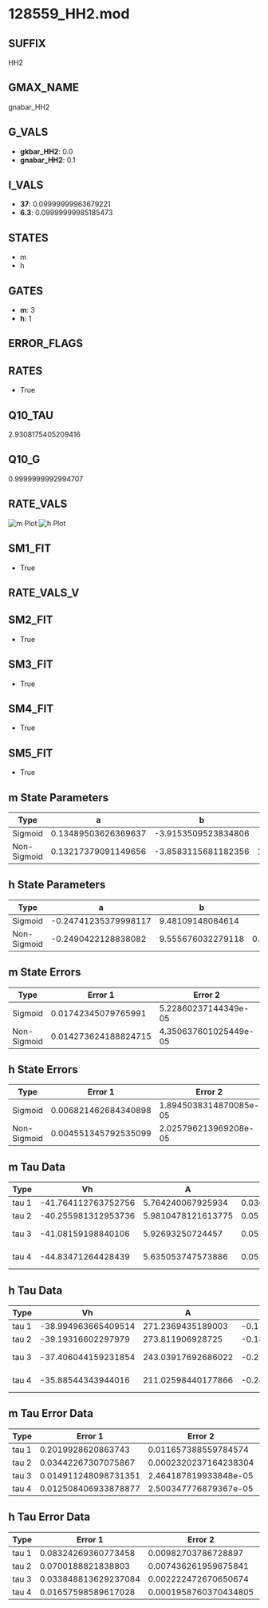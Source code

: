 # 128559_HH2.mod

## SUFFIX

HH2

## GMAX_NAME

gnabar_HH2

## G_VALS

- **gkbar_HH2**: 0.0
- **gnabar_HH2**: 0.1

## I_VALS

- **37**: 0.09999999963679221
- **6.3**: 0.09999999985185473

## STATES

- m
- h

## GATES

- **m**: 3
- **h**: 1

## ERROR_FLAGS


## RATES

- True

## Q10_TAU

2.9308175405209416

## Q10_G

0.9999999992994707

## RATE_VALS

![m Plot](/Users/pbozelos/Dropbox/icg-Chai-Panos/supermodels/output_markdown_files/Na/128559_HH2.mod/images/m.png)
![h Plot](/Users/pbozelos/Dropbox/icg-Chai-Panos/supermodels/output_markdown_files/Na/128559_HH2.mod/images/h.png)

## SM1_FIT

- True

## RATE_VALS_V

## SM2_FIT

- True

## SM3_FIT

- True

## SM4_FIT

- True

## SM5_FIT

- True

## m State Parameters

| Type | a | b | c | d |
| --- | --- | --- | --- | --- |
| Sigmoid | 0.13489503626369637 | -3.9153509523834806 |
| Non-Sigmoid | 0.13217379091149656 | -3.8583115681182356 | 1.0094747253701541 | -0.008523528378521458 |

## h State Parameters

| Type | a | b | c | d |
| --- | --- | --- | --- | --- |
| Sigmoid | -0.24741235379998117 | 9.48109148084614 |
| Non-Sigmoid | -0.2490422128838082 | 9.555676032279118 | 0.9972702939064734 | 0.0033648099448300734 |

## m State Errors

| Type | Error 1 | Error 2 | Error 3 |
| --- | --- | --- | --- |
| Sigmoid | 0.01742345079765991 | 5.22860237144349e-05 | 0.011409669464522269 |
| Non-Sigmoid | 0.014273624188824715 | 4.350637601025449e-05 | 0.009347019482338863 |

## h State Errors

| Type | Error 1 | Error 2 | Error 3 |
| --- | --- | --- | --- |
| Sigmoid | 0.006821462684340898 | 1.8945038314870085e-05 | 0.005014714207803011 |
| Non-Sigmoid | 0.004551345792535099 | 2.025796213969208e-05 | 0.0033458657573314106 |

## m Tau Data

| Type | Vh | A | b1 | b2 | c1 | c2 | d1 | d2 | e1 | e2 |
| --- | --- | --- | --- | --- | --- | --- | --- | --- | --- | --- |
| tau 1 | -41.764112763752756 | 5.764240067925934 | 0.03610271326809061 | 0.022652279427422473 |
| tau 2 | -40.255981312953736 | 5.9810478121613775 | 0.051464737378761366 | 0.00041101288988842596 | 0.03213162159544822 | -0.00011593886761746903 |
| tau 3 | -41.08159198840106 | 5.92693250724457 | 0.057677023333474624 | 0.0007246331858796147 | 3.811813440394504e-06 | 0.03394456883328739 | -0.00017893521319574453 | 3.8858021720681013e-07 |
| tau 4 | -44.83471264428439 | 5.635053747573886 | 0.05554759292247326 | 0.0006631912241016697 | 4.701456812431705e-07 | -4.4127422061389346e-08 | 0.02364807795031053 | 7.293956594465476e-05 | -1.8807442768312459e-06 | 6.913843261751866e-09 |

## h Tau Data

| Type | Vh | A | b1 | b2 | c1 | c2 | d1 | d2 | e1 | e2 |
| --- | --- | --- | --- | --- | --- | --- | --- | --- | --- | --- |
| tau 1 | -38.994963665409514 | 271.2369435189003 | -0.17234562842873077 | -0.058019884627950276 |
| tau 2 | -39.19316602297979 | 273.811906928725 | -0.18081075653811474 | 0.0011172311458313986 | -0.06282272376591305 | -0.00013867224369912309 |
| tau 3 | -37.406044159231854 | 243.03917692686022 | -0.2208050031498987 | 0.0037451571971551622 | -1.883830449857799e-05 | -0.04465442909102816 | 0.00026327554338548737 | 1.8734552150143335e-06 |
| tau 4 | -35.88544343944016 | 211.02598440177866 | -0.24419107084466388 | 0.005632549270001782 | -4.9746088293521956e-05 | 1.4822416363322844e-07 | -0.022434608226840683 | 0.0008472725372971253 | 3.029707898155609e-06 | -6.624570962958927e-08 |

## m Tau Error Data

| Type | Error 1 | Error 2 | Error 3 |
| --- | --- | --- | --- |
| tau 1 | 0.2019928620863743 | 0.011657388559784574 | 0.06686414987874781 |
| tau 2 | 0.03442267307075867 | 0.0002320237164238304 | 0.011394673790235899 |
| tau 3 | 0.014911248098731351 | 2.464187819933848e-05 | 0.004935956238525035 |
| tau 4 | 0.012508406933878877 | 2.500347776879367e-05 | 0.004140562133396612 |

## h Tau Error Data

| Type | Error 1 | Error 2 | Error 3 |
| --- | --- | --- | --- |
| tau 1 | 0.08324269360773458 | 0.00982703786728897 | 0.06049752012197816 |
| tau 2 | 0.0700188821838803 | 0.007436261959675841 | 0.050886973381699015 |
| tau 3 | 0.033848813629237084 | 0.002222472670650674 | 0.024599988237881672 |
| tau 4 | 0.01657598589617028 | 0.0001958760370434805 | 0.012046775480629216 |

